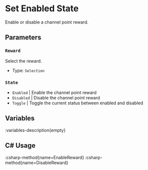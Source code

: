 # Set Enabled State
Enable or disable a channel point reward.

## Parameters
### `Reward`
Select the reward.

- Type: `Selection`

### `State`
- `Enabled` | Enable the channel point reward
- `Disabled` | Disable the channel point reward
- `Toggle` | Toggle the current status between enabled and disabled

## Variables
:variables-description{empty}

## C# Usage
:csharp-method{name=EnableReward}
:csharp-method{name=DisableReward}